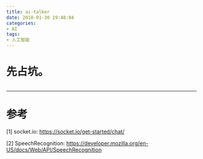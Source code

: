 ```yaml
---
title: ai-talker
date: 2018-01-30 19:48:04
categories:
- AI
tags:
- 人工智能
---
```


# 先占坑。

```bash

```

------
# 参考

[1] socket.io: https://socket.io/get-started/chat/

[2] SpeechRecognition: https://developer.mozilla.org/en-US/docs/Web/API/SpeechRecognition